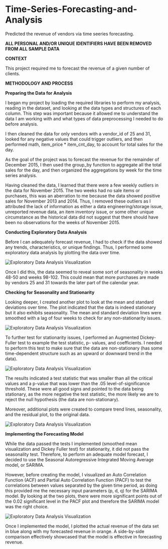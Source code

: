 # Time-Series-Forecasting-and-Analysis
Predicted the revenue of vendors via time seeries forecasting.  

**ALL PERSONAL AND/OR UNIQUE IDENTIFIERS HAVE BEEN REMOVED FROM ALL SAMPLE DATA**  


**CONTEXT**

This project required me to forecast the revenue of a given number of clients. 

**METHODOLOGY AND PROCESS**

**Preparing the Data for Analysis**

I began my project by loading the required libraries to perform my analysis, reading in the dataset, and looking at the data types and structures of each column. This step was important because it allowed me to understand the data I am working with and what types of data preprocessing I needed to do before analysis. 

I then cleaned the data for only vendors with a vendor_id of 25 and 31, looked for any negative values that could trigger outliers, and then performed math, item_price * item_cnt_day, to account for total sales for the day. 

As the goal of the project was to forecast the revenue for the remainder of December 2015, I then used the group_by function to aggregate all the total sales for the day, and then organized the aggregations by week for the time series analysis.  

Having cleaned the data, I learned that there were a few weekly outliers in the data for November 2015. The two weeks had no sale items or purchases, this was an aberration to me because the data showed positive sales for November 2013 and 2014. Thus, I removed these outliers as I attributed the lack of information as either a data engineering/storage issue, unreported revenue data, an item inventory issue, or some other unique circumstance as the historical data did not suggest that there should have been no observations for the weeks of November 2015. 

**Conducting Exploratory Data Analysis**

Before I can adequately forecast revenue, I had to check if the data showed any trends, characteristics, or unique findings. Thus, I performed some exploratory data analysis by plotting the data over time.

![Exploratory Data Analysis Visualization](https://github.com/artwang31/Time-Series-Forecasting-and-Analysis/blob/main/1%20EDA%20Plot.png)

Once I did this, the data seemed to reveal some sort of seasonality in weeks 48-50 and weeks 98-102. This could mean that more purchases are made by vendors 25 and 31 towards the later part of the calendar year.

**Checking for Seasonality and Stationarity**

Looking deeper, I created another plot to look at the mean and standard deviations over time. The plot indicated that the data is indeed stationary but it also exhibits seasonality. The mean and standard deviation lines were smoothed with a lag of four weeks to check for any non-stationarity issues.

![Exploratory Data Analysis Visualization](https://github.com/artwang31/Time-Series-Forecasting-and-Analysis/blob/main/2%20EDA%20Mean%20SD.png)

To further test for stationarity issues, I performed an Augmented Dickey-Fuller test to example the test statistic, p- values, and coefficients. I needed to perform this test to make sure that the data are non-stationary (has some time-dependent structure such as an upward or downward trend in the data).

![Exploratory Data Analysis Visualization](https://github.com/artwang31/Time-Series-Forecasting-and-Analysis/blob/main/3%20Dickey%20Fuller.png)

The results indicated a test statistic that was smaller than all the critical values and a p-value that was lower than the .05 level-of-significance threshold. These were all good signs and pointed to the data being stationary, as the more negative the test statistic, the more likely we are to reject the null hypothesis (the data are non-stationary).

Moreover, additional plots were created to compare trend lines, seasonality, and the residual plot, to the original data.

![Exploratory Data Analysis Visualization](https://github.com/artwang31/Time-Series-Forecasting-and-Analysis/blob/main/4%20Multi%20Plots.png)

**Implementing the Forecasting Model**

While the data passed the tests I implemented (smoothed mean visualization and Dickey Fuller test) for stationarity, it did not pass the seasonality test. Therefore, to perform an adequate model forecast, I decided to use the Seasonal Autoregressive Integrated Moving Average model, or SARIMA.

However, before creating the model, I visualized an Auto Correlation Function (ACF) and Partial Auto Correlation Function (PACF) to test the correlations between values separated by the given time period, as doing this provided me the necessary input parameters (p, d, q) for the SARIMA model. By looking at the two plots, there were more significant points out of the 0.02 significant level in the PACF plot and therefore the SARIMA model was the right choice.

![Exploratory Data Analysis Visualization](https://github.com/artwang31/Time-Series-Forecasting-and-Analysis/blob/main/5%20ACF%20PACF.png)

Once I implemented the model, I plotted the actual revenue of the data set in blue along with my forecasted revenue in orange. A side-by-side comparison effectively showcased that the model is effective in forecasting revenue.


